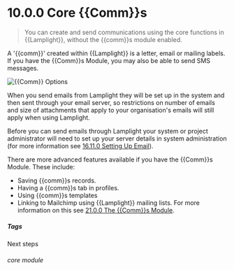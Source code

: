 # 10.0.0  <i class="fas fa-envelope-open"></i>  Core {{Comm}}s

> You can create and send communications using the core functions in {{Lamplight}}, without the {{comm}}s module enabled.



A '{{comm}}' created within {{Lamplight}} is a letter, email or mailing labels. If you have the {{Comm}}s Module, you may also be able to send SMS messages.

![{{Comm}} Options](10.0.0a.png)

When you send emails from Lamplight they will be set up in the system and then sent through your email server, so restrictions on number of emails and size of attachments that apply to your organisation's emails will still apply when using Lamplight. 

Before you can send emails through Lamplight your system or project administrator will need to set up your server details in system administration (for more information see [16.11.0 Setting Up Email](/help/index/p/16.11.0)).

There are more advanced features available if you have the {{Comm}}s Module. These include:
- Saving {{comm}}s records.
- Having a {{comm}}s tab in profiles.
- Using {{comm}}s templates
- Linking to Mailchimp using {{Lamplight}} mailing lists. 
For more information on this see [21.0.0 The {{Comm}}s Module](/help/index/p/21.0.0).


##### Tags
Next steps

###### core module

